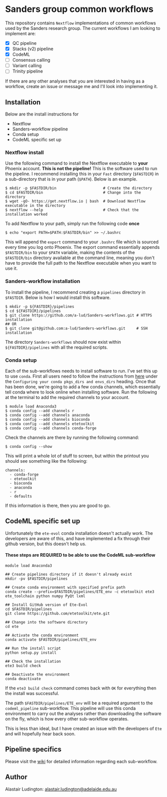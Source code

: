# Sanders group common workflows

This repository contains `Nextflow` implementations of common workflows used by
the Sanders research group. The current workflows I am looking to implement are:

* [x] QC pipeline
* [x] Stacks (v2) pipeline
* [x] CodeML
* [ ] Consensus calling
* [ ] Variant calling
* [ ] Trinity pipeline

If there are any other analyses that you are interested in having as a workflow,
create an issue or message me and I'll look into implementing it.

## Installation

Below are the install instructions for

- Nextflow
- Sanders-workflow pipeline
- Conda setup
- CodeML specific set up

### Nextflow install
Use the following command to install the Nextflow executable to **your** Phoenix
account. **This is not the pipeline!** This is the software used to run the
pipeline. I recommend installing this in your `Fast` directory (`$FASTDIR`) in a
sub-directory that is in your path (`$PATH`). Below is an example.

```{shell}
$ mkdir -p $FASTDIR/bin                     # Create the directory
$ cd $FASTDIR/bin                           # Change into the directory
$ wget -qO- https://get.nextflow.io | bash  # Download Nextflow executable in the directory
$ nextflow --help                           # Check that the installation worked
```

To add Nextflow to your path, simply run the following code **once**

```{shell}
$ echo "export PATH=$PATH:$FASTDIR/bin" >> ~/.bashrc
```

This will append the `export` command to your `.bashrc` file which is sourced
every time you log onto Phoenix. The export command essentially appends
`$FASTDIR/bin` to your `$PATH` variable, making the contents of
the `$FASTDIR/bin` directory available at the command line, meaning
you don't have to provide the full path to the Nextflow executable when you
want to use it.

### Sanders-workflow installation

To install the pipeline, I recommend creating a `pipelines` directory in
`$FASTDIR`. Below is how I would install this software.

```{shell}
$ mkdir -p ${FASTDIR}/pipelines
$ cd ${FASTDIR}/pipelines
$ git clone https://github.com/a-lud/Sanders-workflows.git # HTTPS installation
## OR
$ git clone git@github.com:a-lud/Sanders-workflows.git     # SSH installation
```

The directory `Sanders-workflows` should now exist within `${FASTDIR}/pipelines`
with all the required scripts.

### Conda setup

Each of the sub-workflows needs to install software to run. I've set this up to use
`conda`. First all users need to follow the instructions from
[here](https://wiki.adelaide.edu.au/hpc/Anaconda) under the `Configuring your conda pkgs_dirs and envs_dirs`
heading. Once that has been done, we're going to add a few conda channels, which essentially
tell conda where to look online when installing software. Run the following at the
terminal to add the required channels to your account.

```{shell}
$ module load Anaconda3
$ conda config --add channels r
$ conda config --add channels anaconda
$ conda config --add channels bioconda
$ conda config --add channels etetoolkit
$ conda config --add channels conda-forge
```

Check the channels are there by running the following command:

```{shell}
$ conda config --show
```

This will print a whole lot of stuff to screen, but within the printout
you should see something like the following:

```{shell}
channels:
  - conda-forge
  - etetoolkit
  - bioconda
  - anaconda
  - r
  - defaults
```

If this information is there, then you are good to go.

## CodeML specific set up

Unfortunately the `ete-evol` conda installation doesn't actually work. The developers
are aware of this, and have implemented a fix through their github version, but this
doesn't help us.

#### These steps are REQUIRED to be able to use the CodeML sub-workflow

```{shell}
module load Anaconda3

## Create pipelines directory if it doesn't already exist
mkdir -pv $FASTDIR/pipelines

## Create conda environment with specified prefix path
conda create --prefix=$FASTDIR/pipelines/ETE_env -c etetoolkit ete3 ete_toolchain python numpy PyQt lxml

## Install GitHub version of Ete-Evol
cd $FASTDIR/pipelines
git clone https://github.com/etetoolkit/ete.git

## Change into the software directory
cd ete

## Activate the conda environment
conda activate $FASTDIR/pipelines/ETE_env

## Run the install script
python setup.py install

## Check the installation
ete3 build check

## Deactivate the environment
conda deactivate
```

If the `ete3 build check` command comes back with `OK` for everything then the install
was successful.

The path `$FASTDIR/pipelines/ETE_env` will be a required argument to the `codeml_pipeline`
sub-workflow. This pipeline will use this conda environment to carry out the analyses
rather than downloading the software on the fly, which is how every other sub-workflow
operates.

This is less than ideal, but I have created an issue with the developers of `Ete` and will
hopefully hear back soon.

## Pipeline specifics

Please visit the [wiki](https://github.com/a-lud/Sanders-workflows/wiki) for detailed information regarding each sub-workflow.

## Author

Alastair Ludington: alastair.ludington@adelaide.edu.au